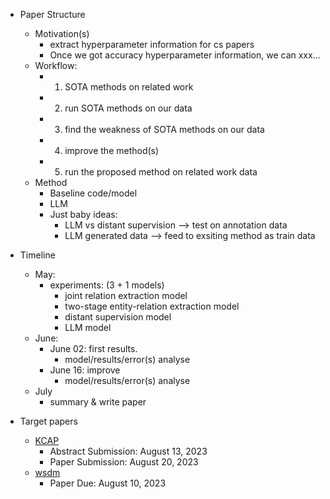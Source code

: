 * Paper Structure
    * Motivation(s)
        * extract hyperparameter information for cs papers
        * Once we got accuracy hyperparameter information, we can xxx...
    * Workflow:
        * 1. SOTA methods on related work
        * 2. run SOTA methods on our data
        * 3. find the weakness of SOTA methods on our data
        * 4. improve the method(s)
        * 5. run the proposed method on related work data
    * Method
        * Baseline code/model
        * LLM
        * Just baby ideas:
            * LLM vs distant supervision --> test on annotation data
            * LLM generated data --> feed to exsiting method as train data

* Timeline
    * May:
        * experiments: (3 + 1 models)
            * joint relation extraction model
            * two-stage entity-relation extraction model
            * distant supervision model
            * LLM model    
    * June:
        * June 02: first results.
            * model/results/error(s) analyse
        * June 16: improve
            * model/results/error(s) analyse
    * July
        * summary & write paper

* Target papers
    * [KCAP](https://www.k-cap.org/2023/index.html)
        * Abstract Submission: August 13, 2023
        * Paper Submission: August 20, 2023
    * [wsdm](https://www.wsdm-conference.org/2024/)
        * Paper Due: August 10, 2023